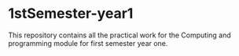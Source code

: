 # 1stSemester-year1
This repository contains all the practical work for the Computing and programming module for first semester year one.

